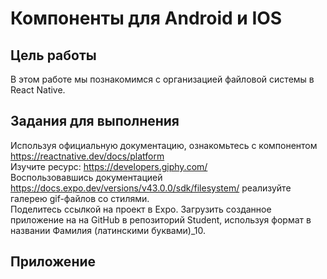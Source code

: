# Компоненты для Android и IOS
## Цель работы
В этом работе мы познакомимся с организацией файловой системы в React Native. 
## Задания для выполнения
Используя официальную документацию, ознакомьтесь с компонентом https://reactnative.dev/docs/platform  
Изучите ресурс: https://developers.giphy.com/  
Воспользовавшись документацией https://docs.expo.dev/versions/v43.0.0/sdk/filesystem/ реализуйте галерею gif-файлов со стилями.  
Поделитесь ссылкой на проект в Expo. Загрузить созданное приложение на на GitHub в репозиторий Student, используя формат в названии Фамилия (латинскими буквами)_10.  
## Приложение
